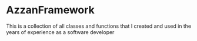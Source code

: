 # AzzanFramework
This is a collection of all classes and functions that I created and used in the years of experience as a software developer
